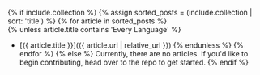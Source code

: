 {% if include.collection %}
  {% assign sorted_posts = (include.collection | sort: 'title') %}
  {% for article in sorted_posts %}    
    {% unless article.title contains 'Every Language' %}
- [{{ article.title }}]({{ article.url | relative_url }})
    {% endunless %}
  {% endfor %}
{% else %}
Currently, there are no articles. If you'd like to begin contributing, head
over to the repo to get started.
{% endif %}

